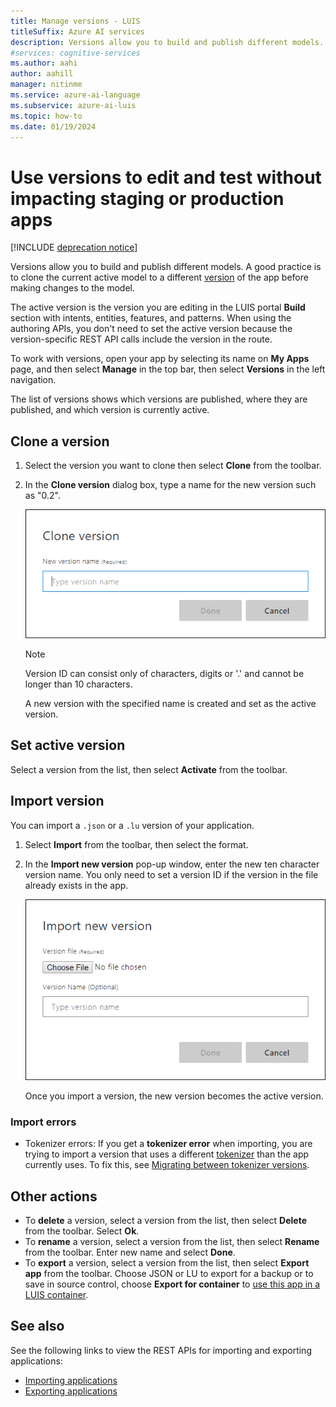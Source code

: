 ```yaml
---
title: Manage versions - LUIS
titleSuffix: Azure AI services
description: Versions allow you to build and publish different models. A good practice is to clone the current active model to a different version of the app before making changes to the model.
#services: cognitive-services
ms.author: aahi
author: aahill
manager: nitinme
ms.service: azure-ai-language
ms.subservice: azure-ai-luis
ms.topic: how-to
ms.date: 01/19/2024
---
```


# Use versions to edit and test without impacting staging or production apps

[!INCLUDE [deprecation notice](./includes/deprecation-notice.md)]


Versions allow you to build and publish different models. A good practice is to clone the current active model to a different [version](./concepts/application-design.md) of the app before making changes to the model.

The active version is the version you are editing in the LUIS portal **Build** section with intents, entities, features, and patterns. When using the authoring APIs, you don't need to set the active version because the version-specific REST API calls include the version in the route.

To work with versions, open your app by selecting its name on **My Apps** page, and then select **Manage** in the top bar, then select **Versions** in the left navigation.

The list of versions shows which versions are published, where they are published, and which version is currently active.

## Clone a version

1. Select the version you want to clone then select **Clone** from the toolbar.

2. In the **Clone version** dialog box, type a name for the new version such as "0.2".

   ![Clone Version dialog box](./media/luis-how-to-manage-versions/version-clone-version-dialog.png)

     > [!NOTE]
     > Version ID can consist only of characters, digits or '.' and cannot be longer than 10 characters.

   A new version with the specified name is created and set as the active version.

## Set active version

Select a version from the list, then select **Activate** from the toolbar.

## Import version

You can import a `.json` or a `.lu` version of your application.

1. Select **Import** from the toolbar, then select the format.

2. In the **Import new version** pop-up window, enter the new ten character version name. You only need to set a version ID if the version in the file already exists in the app.

    ![Manage section, versions page, importing new version](./media/luis-how-to-manage-versions/versions-import-pop-up.png)

    Once you import a version, the new version becomes the active version.

### Import errors

* Tokenizer errors: If you get a **tokenizer error** when importing, you are trying to import a version that uses a different [tokenizer](luis-language-support.md#custom-tokenizer-versions) than the app currently uses. To fix this, see [Migrating between tokenizer versions](luis-language-support.md#migrating-between-tokenizer-versions).

<a name = "export-version"></a>

## Other actions

* To **delete** a version, select a version from the list, then select **Delete** from the toolbar. Select **Ok**.
* To **rename** a version, select a version from the list, then select **Rename** from the toolbar. Enter new name and select **Done**.
* To **export** a version, select a version from the list, then select **Export app** from the toolbar. Choose JSON or LU to export for a backup or to save in source control, choose **Export for container** to [use this app in a LUIS container](luis-container-howto.md).

## See also

See the following links to view the REST APIs for importing and exporting applications:

* [Importing applications](/rest/api/luis/versions/import)
* [Exporting applications](/rest/api/luis/versions/export)
